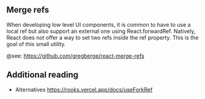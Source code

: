 ## Merge refs
When developing low level UI components, it is common to have to use a local ref but also support an external one using React.forwardRef. Natively, React does not offer a way to set two refs inside the ref property. This is the goal of this small utility.

@see: https://github.com/gregberge/react-merge-refs

## Additional reading
- Alternatives https://rooks.vercel.app/docs/useForkRef